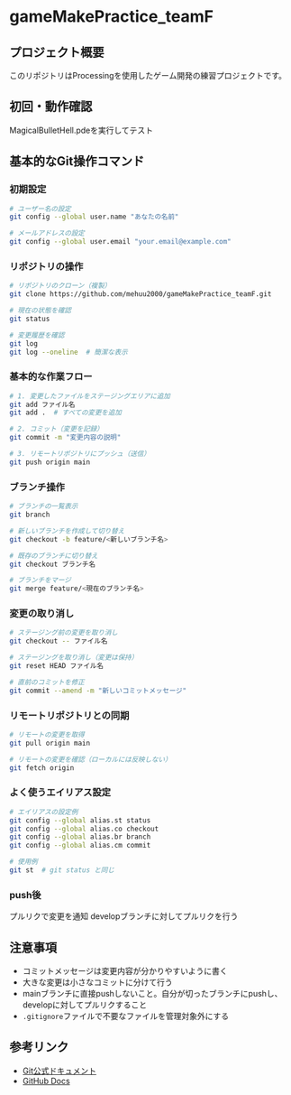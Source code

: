 # gameMakePractice_teamF

## プロジェクト概要
このリポジトリはProcessingを使用したゲーム開発の練習プロジェクトです。

## 初回・動作確認
MagicalBulletHell.pdeを実行してテスト

## 基本的なGit操作コマンド

### 初期設定
```bash
# ユーザー名の設定
git config --global user.name "あなたの名前"

# メールアドレスの設定
git config --global user.email "your.email@example.com"
```

### リポジトリの操作
```bash
# リポジトリのクローン（複製）
git clone https://github.com/mehuu2000/gameMakePractice_teamF.git

# 現在の状態を確認
git status

# 変更履歴を確認
git log
git log --oneline  # 簡潔な表示
```

### 基本的な作業フロー
```bash
# 1. 変更したファイルをステージングエリアに追加
git add ファイル名
git add .  # すべての変更を追加

# 2. コミット（変更を記録）
git commit -m "変更内容の説明"

# 3. リモートリポジトリにプッシュ（送信）
git push origin main
```

### ブランチ操作
```bash
# ブランチの一覧表示
git branch

# 新しいブランチを作成して切り替え
git checkout -b feature/<新しいブランチ名>

# 既存のブランチに切り替え
git checkout ブランチ名

# ブランチをマージ
git merge feature/<現在のブランチ名>
```

### 変更の取り消し
```bash
# ステージング前の変更を取り消し
git checkout -- ファイル名

# ステージングを取り消し（変更は保持）
git reset HEAD ファイル名

# 直前のコミットを修正
git commit --amend -m "新しいコミットメッセージ"
```

### リモートリポジトリとの同期
```bash
# リモートの変更を取得
git pull origin main

# リモートの変更を確認（ローカルには反映しない）
git fetch origin
```

### よく使うエイリアス設定
```bash
# エイリアスの設定例
git config --global alias.st status
git config --global alias.co checkout
git config --global alias.br branch
git config --global alias.cm commit

# 使用例
git st  # git status と同じ
```

### push後
プルリクで変更を通知
developブランチに対してプルリクを行う

## 注意事項
- コミットメッセージは変更内容が分かりやすいように書く
- 大きな変更は小さなコミットに分けて行う
- mainブランチに直接pushしないこと。自分が切ったブランチにpushし、developに対してプルリクすること
- `.gitignore`ファイルで不要なファイルを管理対象外にする

## 参考リンク
- [Git公式ドキュメント](https://git-scm.com/doc)
- [GitHub Docs](https://docs.github.com/ja)
